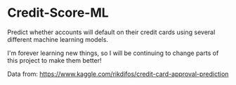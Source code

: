 # Credit-Score-ML

Predict whether accounts will default on their credit cards using several different machine learning models.

I'm forever learning new things, so I will be continuing to change parts of this project to make them better!

Data from: https://www.kaggle.com/rikdifos/credit-card-approval-prediction
